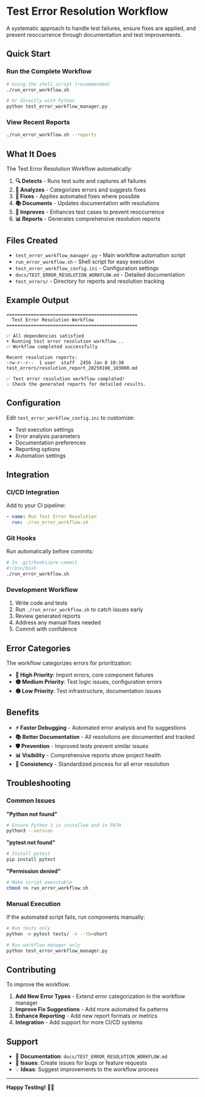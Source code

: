 # Test Error Resolution Workflow

A systematic approach to handle test failures, ensure fixes are applied, and prevent reoccurrence through documentation and test improvements.

## Quick Start

### Run the Complete Workflow
```bash
# Using the shell script (recommended)
./run_error_workflow.sh

# Or directly with Python
python test_error_workflow_manager.py
```

### View Recent Reports
```bash
./run_error_workflow.sh --reports
```

## What It Does

The Test Error Resolution Workflow automatically:

1. **🔍 Detects** - Runs test suite and captures all failures
2. **🧠 Analyzes** - Categorizes errors and suggests fixes
3. **🔧 Fixes** - Applies automated fixes where possible
4. **📚 Documents** - Updates documentation with resolutions
5. **🧪 Improves** - Enhances test cases to prevent reoccurrence
6. **📊 Reports** - Generates comprehensive resolution reports

## Files Created

- `test_error_workflow_manager.py` - Main workflow automation script
- `run_error_workflow.sh` - Shell script for easy execution
- `test_error_workflow_config.ini` - Configuration settings
- `docs/TEST_ERROR_RESOLUTION_WORKFLOW.md` - Detailed documentation
- `test_errors/` - Directory for reports and resolution tracking

## Example Output

```
================================================
  Test Error Resolution Workflow
================================================

✅ All dependencies satisfied
➤ Running test error resolution workflow...
✅ Workflow completed successfully

Recent resolution reports:
-rw-r--r--  1 user  staff  2456 Jan 8 10:30 test_errors/resolution_report_20250108_103000.md

✅ Test error resolution workflow completed!
💡 Check the generated reports for detailed results.
```

## Configuration

Edit `test_error_workflow_config.ini` to customize:

- Test execution settings
- Error analysis parameters
- Documentation preferences
- Reporting options
- Automation settings

## Integration

### CI/CD Integration
Add to your CI pipeline:
```yaml
- name: Run Test Error Resolution
  run: ./run_error_workflow.sh
```

### Git Hooks
Run automatically before commits:
```bash
# In .git/hooks/pre-commit
#!/bin/bash
./run_error_workflow.sh
```

### Development Workflow
1. Write code and tests
2. Run `./run_error_workflow.sh` to catch issues early
3. Review generated reports
4. Address any manual fixes needed
5. Commit with confidence

## Error Categories

The workflow categorizes errors for prioritization:

- **🔴 High Priority**: Import errors, core component failures
- **🟡 Medium Priority**: Test logic issues, configuration errors
- **🟢 Low Priority**: Test infrastructure, documentation issues

## Benefits

- **⚡ Faster Debugging** - Automated error analysis and fix suggestions
- **📚 Better Documentation** - All resolutions are documented and tracked
- **🛡️ Prevention** - Improved tests prevent similar issues
- **📊 Visibility** - Comprehensive reports show project health
- **🔄 Consistency** - Standardized process for all error resolution

## Troubleshooting

### Common Issues

**"Python not found"**
```bash
# Ensure Python 3 is installed and in PATH
python3 --version
```

**"pytest not found"**
```bash
# Install pytest
pip install pytest
```

**"Permission denied"**
```bash
# Make script executable
chmod +x run_error_workflow.sh
```

### Manual Execution

If the automated script fails, run components manually:

```bash
# Run tests only
python -m pytest tests/ -v --tb=short

# Run workflow manager only
python test_error_workflow_manager.py
```

## Contributing

To improve the workflow:

1. **Add New Error Types** - Extend error categorization in the workflow manager
2. **Improve Fix Suggestions** - Add more automated fix patterns
3. **Enhance Reporting** - Add new report formats or metrics
4. **Integration** - Add support for more CI/CD systems

## Support

- 📖 **Documentation**: `docs/TEST_ERROR_RESOLUTION_WORKFLOW.md`
- 🐛 **Issues**: Create issues for bugs or feature requests
- 💡 **Ideas**: Suggest improvements to the workflow process

---

**Happy Testing!** 🧪✨
